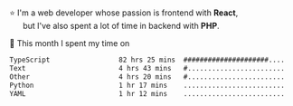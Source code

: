 ⭐ I'm a web developer whose passion is frontend with <b>React</b>,<br/>
&nbsp; &nbsp; &nbsp; but I've also spent a lot of time in backend with <b>PHP</b>.

📅 This month I spent my time on

<!--START_SECTION:waka-->

```txt
TypeScript                 82 hrs 25 mins  #####################....   82.66 %
Text                       4 hrs 43 mins   #........................   04.74 %
Other                      4 hrs 20 mins   #........................   04.36 %
Python                     1 hr 17 mins    .........................   01.29 %
YAML                       1 hr 12 mins    .........................   01.20 %
```

<!--END_SECTION:waka-->
